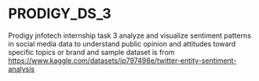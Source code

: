 # PRODIGY_DS_3
Prodigy jnfotech internship task 3 analyze and visualize sentiment patterns in social media data to understand public opinion and attitudes toward specific topics or brand and sample dataset is from https://www.kaggle.com/datasets/jp797498e/twitter-entity-sentiment-analysis
